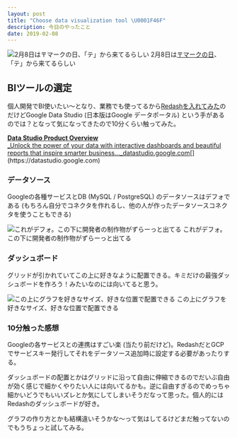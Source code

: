 ```yaml
---
layout: post
title: "Choose data visualization tool \U0001F46F"
description: 今日のやったこと
date: 2019-02-08
---
```


![2月8日は[〒マークの日](http://www.nnh.to/02/08.html)、「テ」から来てるらしい](https://cdn-images-1.medium.com/max/800/0*rZ_8pdmle6B5jS74.png)
2月8日は[〒マークの日](http://www.nnh.to/02/08.html)、「テ」から来てるらしい

## BIツールの選定

個人開発でBI使いたい〜となり、業務でも使ってるから[Redashを入れてみた](https://medium.com/@dachi/redash-on-heroku-5b45b366c2a9)のだけどGoogle Data Studio (日本版はGoogle データポータル) という手があるのでは？となって気になってきたので10分くらい触ってみた。

[**Data Studio Product Overview**  
_Unlock the power of your data with interactive dashboards and beautiful reports that inspire smarter business…_datastudio.google.com](https://datastudio.google.com "https://datastudio.google.com")[](https://datastudio.google.com)

### データソース

Googleの各種サービスとDB (MySQL / PostgreSQL) のデータソースはデフォである (もちろん自分でコネクタを作れるし、他の人が作ったデータソースコネクタを使うこともできる)

![これがデフォ。この下に開発者の制作物がずらーっと出てる](https://cdn-images-1.medium.com/max/800/1*Gk9VSAspJig9iiZ0BhS1mA.png)
これがデフォ。この下に開発者の制作物がずらーっと出てる

### ダッシュボード

グリッドが引かれていてこの上に好きなように配置できる。キミだけの最強ダッシュボードを作ろう！みたいなのには向いてると思う。

![この上にグラフを好きなサイズ、好きな位置で配置できる](https://cdn-images-1.medium.com/max/800/1*6j6PCcK1ZjAM1MifGqeNPw.png)
この上にグラフを好きなサイズ、好きな位置で配置できる

### 10分触った感想

Googleの各サービスとの連携はすごい楽 (当たり前だけど)。RedashだとGCPでサービスキー発行してそれをデータソース追加時に設定する必要があったりする。

ダッシュボードの配置とかはグリッドに沿って自由に伸縮できるのでだいぶ自由が効く感じで細かくやりたい人には向いてるかも。逆に自由すぎるのでめっちゃ細かいどうでもいいズレとか気にしてしまいそうだなって思った。個人的にはRedashのダッシュボードが好き。

グラフの作り方とかも結構違いそうかな〜って気はしてるけどまだ触ってないのでもうちょっと試してみる。
